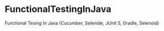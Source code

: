 # FunctionalTestingInJava
Functional Tesing In Java (Cucumber, Selenide, JUnit 5, Gradle, Selenoid)
